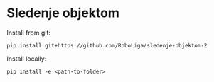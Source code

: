 Sledenje objektom
=================
Install from git:
```shell
pip install git+https://github.com/RoboLiga/sledenje-objektom-2
```

Install locally:
```
pip install -e <path-to-folder>
```